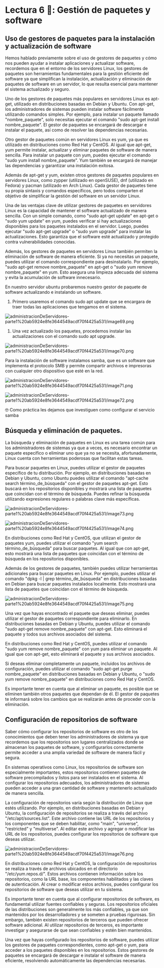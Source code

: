# **Lectura 6 📕: Gestión de paquetes y software**

## **Uso de gestores de paquetes para la instalación y actualización de software**

Hemos hablado previamente sobre el uso de gestores de paquetes y cómo nos pueden ayudar a instalar aplicaciones y actualizar software, recordemos que en el entorno de los servidores Linux, los gestores de paquetes son herramientas fundamentales para la gestión eficiente del software ya que simplifican la instalación, actualización y eliminación de paquetes de software en un servidor, lo que resulta esencial para mantener el sistema actualizado y seguro.

Uno de los gestores de paquetes más populares en servidores Linux es apt-get, utilizado en distribuciones basadas en Debian y Ubuntu. Con apt-get, los administradores de sistemas pueden instalar software fácilmente utilizando comandos simples. Por ejemplo, para instalar un paquete llamado "nombre_paquete", solo necesitas ejecutar el comando "sudo apt-get install nombre_paquete". El gestor de paquetes se encargará de descargar e instalar el paquete, así como de resolver las dependencias necesarias.

Otro gestor de paquetes común en servidores Linux es yum, ya que es utilizado en distribuciones como Red Hat y CentOS. Al igual que apt-get, yum permite instalar, actualizar y eliminar paquetes de software de manera sencilla. Para instalar un paquete con yum, puedes ejecutar el comando "sudo yum install nombre_paquete". Yum también se encargará de manejar las dependencias y garantizar una instalación exitosa.

Además de apt-get y yum, existen otros gestores de paquetes populares en servidores Linux, como zypper (utilizado en openSUSE), dnf (utilizado en Fedora) y pacman (utilizado en Arch Linux). Cada gestor de paquetes tiene su propia sintaxis y comandos específicos, pero todos comparten el objetivo de simplificar la gestión del software en un servidor Linux.

Una de las ventajas clave de utilizar gestores de paquetes en servidores Linux es la capacidad de mantener el software actualizado de manera sencilla. Con un simple comando, como "sudo apt-get update" en apt-get o "sudo yum update" en yum, puedes verificar si hay actualizaciones disponibles para los paquetes instalados en el servidor. Luego, puedes ejecutar "sudo apt-get upgrade" o "sudo yum upgrade" para instalar las actualizaciones. Esto garantiza que el software esté actualizado y protegido contra vulnerabilidades conocidas.

Además, los gestores de paquetes en servidores Linux también permiten la eliminación de software de manera eficiente. Si ya no necesitas un paquete, puedes utilizar el comando correspondiente para desinstalarlo. Por ejemplo, "sudo apt-get remove nombre_paquete" en apt-get o "sudo yum remove nombre_paquete" en yum. Esto asegura una limpieza adecuada del sistema y evita la acumulación de software innecesario.

En nuestro servidor ubuntu probaremos nuestro gestor de paquete de software actualizando e instalando un software.

1. Primero usaremos el comando sudo apt update que se encargara de traer todas las aplicaciones que tengamos en el sistema.

![administracionDeServidores-parte1%20ab5924e8fe3644549acdf70f4425a531/image69.png](administracionDeServidores-parte1%20ab5924e8fe3644549acdf70f4425a531/image69.png)

1. Una vez actualizado los paquetes, procedemos instalar las actualizaciones con el comando sudo apt upgrade.

![administracionDeServidores-parte1%20ab5924e8fe3644549acdf70f4425a531/image70.png](administracionDeServidores-parte1%20ab5924e8fe3644549acdf70f4425a531/image70.png)

Para la instalación de software instalamos samba, que es un software que implementa el protocolo SMB y permite compartir archivos e impresoras con cualquier otro dispositivo que esté en la red.

![administracionDeServidores-parte1%20ab5924e8fe3644549acdf70f4425a531/image71.png](administracionDeServidores-parte1%20ab5924e8fe3644549acdf70f4425a531/image71.png)

![administracionDeServidores-parte1%20ab5924e8fe3644549acdf70f4425a531/image72.png](administracionDeServidores-parte1%20ab5924e8fe3644549acdf70f4425a531/image72.png)

<aside>
🤓 Como práctica les dejamos que investiguen como configurar el servicio samba

</aside>

## **Búsqueda y eliminación de paquetes.**

La búsqueda y eliminación de paquetes en Linux es una tarea común para los administradores de sistemas ya que a veces, es necesario encontrar un paquete específico o eliminar uno que ya no se necesita, afortunadamente, Linux cuenta con herramientas poderosas que facilitan estas tareas.

Para buscar paquetes en Linux, puedes utilizar el gestor de paquetes específico de tu distribución. Por ejemplo, en distribuciones basadas en Debian y Ubuntu, como Ubuntu puedes utilizar el comando "apt-cache search término_de_búsqueda" con el gestor de paquetes apt-get. Esto buscará en los repositorios disponibles y mostrará una lista de paquetes que coincidan con el término de búsqueda. Puedes refinar la búsqueda utilizando expresiones regulares o palabras clave más específicas.

![administracionDeServidores-parte1%20ab5924e8fe3644549acdf70f4425a531/image73.png](administracionDeServidores-parte1%20ab5924e8fe3644549acdf70f4425a531/image73.png)

![administracionDeServidores-parte1%20ab5924e8fe3644549acdf70f4425a531/image74.png](administracionDeServidores-parte1%20ab5924e8fe3644549acdf70f4425a531/image74.png)

En distribuciones como Red Hat y CentOS, que utilizan el gestor de paquetes yum, puedes utilizar el comando "yum search término_de_búsqueda" para buscar paquetes. Al igual que con apt-get, esto mostrará una lista de paquetes que coincidan con el término de búsqueda en los repositorios disponibles.

Además de los gestores de paquetes, también puedes utilizar herramientas adicionales para buscar paquetes en Linux. Por ejemplo, puedes utilizar el comando "dpkg -l | grep término_de_búsqueda" en distribuciones basadas en Debian para buscar paquetes instalados localmente. Esto mostrará una lista de paquetes que coincidan con el término de búsqueda.

![administracionDeServidores-parte1%20ab5924e8fe3644549acdf70f4425a531/image75.png](administracionDeServidores-parte1%20ab5924e8fe3644549acdf70f4425a531/image75.png)

Una vez que hayas encontrado el paquete que deseas eliminar, puedes utilizar el gestor de paquetes correspondiente para eliminarlo. En distribuciones basadas en Debian y Ubuntu, puedes utilizar el comando "sudo apt-get remove nombre_paquete" con apt-get. Esto eliminará el paquete y todos sus archivos asociados del sistema.

En distribuciones como Red Hat y CentOS, puedes utilizar el comando "sudo yum remove nombre_paquete" con yum para eliminar un paquete. Al igual que con apt-get, esto eliminará el paquete y sus archivos asociados.

Si deseas eliminar completamente un paquete, incluidos los archivos de configuración, puedes utilizar el comando "sudo apt-get purge nombre_paquete" en distribuciones basadas en Debian y Ubuntu, o "sudo yum remove nombre_paquete" en distribuciones como Red Hat y CentOS.

Es importante tener en cuenta que al eliminar un paquete, es posible que se eliminen también otros paquetes que dependan de él. El gestor de paquetes te informará sobre los cambios que se realizarán antes de proceder con la eliminación.

## **Configuración de repositorios de software**

Saber cómo configurar los repositorios de software es otro de los conocimientos que deben tener los administradores de sistema ya que recordemos que los repositorios son lugares centralizados donde se almacenan los paquetes de software, y configurarlos correctamente permite acceder a una amplia variedad de software de manera fácil y segura.

En sistemas operativos como Linux, los repositorios de software son especialmente importantes, estos repositorios contienen paquetes de software precompilados y listos para ser instalados en el sistema. Al configurar los repositorios adecuados, los administradores de sistemas pueden acceder a una gran cantidad de software y mantenerlo actualizado de manera sencilla.

La configuración de repositorios varía según la distribución de Linux que estés utilizando. Por ejemplo, en distribuciones basadas en Debian y Ubuntu, la configuración de repositorios se realiza a través del archivo "/etc/apt/sources.list". Este archivo contiene las URL de los repositorios y los componentes que se deben habilitar, como "main", "universe", "restricted" y "multiverse". Al editar este archivo y agregar o modificar las URL de los repositorios, puedes configurar los repositorios de software que deseas utilizar.

![administracionDeServidores-parte1%20ab5924e8fe3644549acdf70f4425a531/image76.png](administracionDeServidores-parte1%20ab5924e8fe3644549acdf70f4425a531/image76.png)

En distribuciones como Red Hat y CentOS, la configuración de repositorios se realiza a través de archivos ubicados en el directorio "/etc/yum.repos.d/". Estos archivos contienen información sobre los repositorios, como la URL base, los componentes habilitados y las claves de autenticación. Al crear o modificar estos archivos, puedes configurar los repositorios de software que deseas utilizar en tu sistema.

Es importante tener en cuenta que al configurar repositorios de software, es fundamental utilizar fuentes confiables y seguras. Los repositorios oficiales de las distribuciones son generalmente los más confiables, ya que son mantenidos por los desarrolladores y se someten a pruebas rigurosas. Sin embargo, también existen repositorios de terceros que pueden ofrecer software adicional. Al utilizar repositorios de terceros, es importante investigar y asegurarse de que sean confiables y estén bien mantenidos.

Una vez que hayas configurado los repositorios de software, puedes utilizar los gestores de paquetes correspondientes, como apt-get o yum, para acceder a los paquetes disponibles en los repositorios. Estos gestores de paquetes se encargará de descargar e instalar el software de manera eficiente, resolviendo automáticamente las dependencias necesarias.